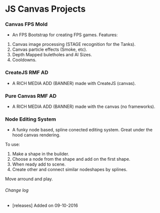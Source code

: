 # JS Canvas Projects #

### Canvas FPS Mold ###
* An FPS Bootstrap for creating FPS games. Features:

1. Canvas image processing (STAGE recognition for the Tanks).
2. Canvas particle effects (Smoke, etc).
3. Depth Mapped buletholes and AI Sizes.
4. Cooldowns.

### CreateJS RMF AD ###
* A RICH MEDIA ADD (BANNER) made with CreateJS (canvas).

### Pure Canvas RMF AD ###
* A RICH MEDIA ADD (BANNER) made with the canvas (no frameworks).

### Node Editing System ###
* A funky node based, spline conected editing system. Great under the hood canvas rendering.

To use: 
1. Make a shape in the builder.
2. Choose a node from the shape and add on the first shape.
3. When ready add to scene.
4. Create other and connect similar nodeshapes by splines.

Move arround and play.

###### Change log ######
* [releases] Added on 09-10-2016

